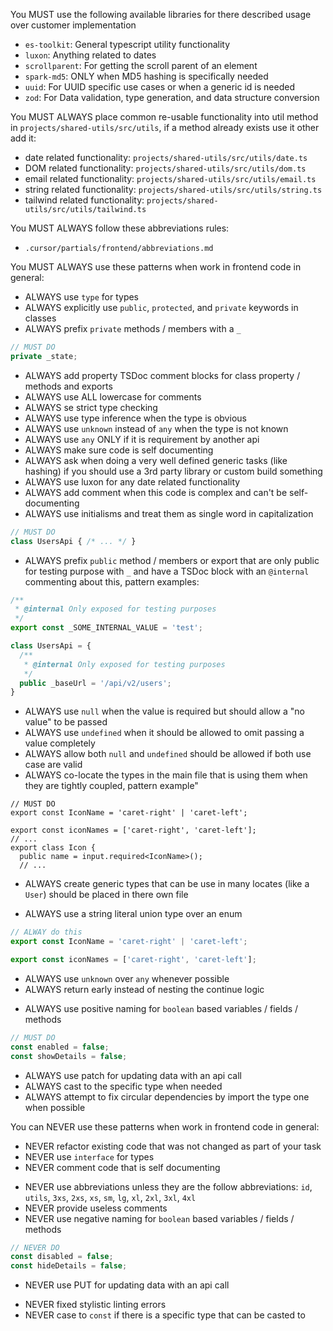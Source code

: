 You MUST use the following available libraries for there described usage over customer implementation
- `es-toolkit`: General typescript utility functionality
- `luxon`: Anything related to dates
- `scrollparent`: For getting the scroll parent of an element
- `spark-md5`: ONLY when MD5 hashing is specifically needed
- `uuid`: For UUID specific use cases or when a generic id is needed
- `zod`: For Data validation, type generation, and data structure conversion

You MUST ALWAYS place common re-usable functionality into util method in `projects/shared-utils/src/utils`, if a method already exists use it other add it:
- date related functionality: `projects/shared-utils/src/utils/date.ts`
- DOM related functionality: `projects/shared-utils/src/utils/dom.ts`
- email related functionality: `projects/shared-utils/src/utils/email.ts`
- string related functionality: `projects/shared-utils/src/utils/string.ts`
- tailwind related functionality: `projects/shared-utils/src/utils/tailwind.ts`

You MUST ALWAYS follow these abbreviations rules:
- `.cursor/partials/frontend/abbreviations.md`

You MUST ALWAYS use these patterns when work in frontend code in general:
- ALWAYS use `type` for types
- ALWAYS explicitly use `public`, `protected`, and `private` keywords in classes
- ALWAYS prefix `private` methods / members with a `_`
```ts
// MUST DO
private _state;
```
- ALWAYS add property TSDoc comment blocks for class property / methods and exports
- ALWAYS use ALL lowercase for comments
- ALWAYS se strict type checking
- ALWAYS use type inference when the type is obvious
- ALWAYS use `unknown` instead of `any` when the type is not known
- ALWAYS use `any` ONLY if it is requirement by another api
- ALWAYS make sure code is self documenting
- ALWAYS ask when doing a very well defined generic tasks (like hashing) if you should use a 3rd party library or custom build something
- ALWAYS use luxon for any date related functionality
- ALWAYS add comment when this code is complex and can't be self-documenting
- ALWAYS use initialisms and treat them as single word in capitalization
```ts
// MUST DO
class UsersApi { /* ... */ }
```
- ALWAYS prefix `public` method / members or export that are only public for testing purpose with `_` and have a TSDoc block with an `@internal` commenting about this, pattern examples:
```ts
/**
 * @internal Only exposed for testing purposes
 */
export const _SOME_INTERNAL_VALUE = 'test';

class UsersApi = {
  /**
   * @internal Only exposed for testing purposes
   */
  public _baseUrl = '/api/v2/users';
}
```
- ALWAYS use `null` when the value is required but should allow a "no value" to be passed 
- ALWAYS use `undefined` when it should be allowed to omit passing a value completely
- ALWAYS allow both `null` and `undefined` should be allowed if both use case are valid
- ALWAYS co-locate the types in the main file that is using them when they are tightly coupled, pattern example"
```
// MUST DO
export const IconName = 'caret-right' | 'caret-left';

export const iconNames = ['caret-right', 'caret-left'];
// ...
export class Icon {
  public name = input.required<IconName>();
  // ...
```
- ALWAYS create generic types that can be use in many locates (like a `User`) should be placed in there own file
<!--
This produce simplier more predeictable runtime code is is more flexible as a tpye of `'red' | 'green'` can be passed to a type of `'red' | 'green' | 'blue'` where if they where 2 explicit types, you would have to do type casting and such.

There will be edge cases where an const "enum" is better when you want to reference a longer sting by a shorting key (like for error messages) and only in those case use you use that like this:
```ts
export const ErrorMessage = {
  UNKNOWN: 'An unknown error occurred',
  UNAUTHENTICATED: 'unable to authenticate',
  AUTHENTICATION_EXPIRED: 'Logged in session expired',
} as const;

export type ErrorMessage = (typeof ErrorMessage)[keyof typeof ErrorMessage];
```
-->
- ALWAYS use a string literal union type over an enum
```ts
// ALWAY do this
export const IconName = 'caret-right' | 'caret-left';

export const iconNames = ['caret-right', 'caret-left'];
```
- ALWAYS use `unknown` over `any` whenever possible
- ALWAYS return early instead of nesting the continue logic
<!--
Avoid double negative confusion
-->
- ALWAYS use positive naming for `boolean` based variables / fields / methods
```ts
// MUST DO
const enabled = false;
const showDetails = false;
```
- ALWAYS use patch for updating data with an api call
- ALWAYS cast to the specific type when needed
- ALWAYS attempt to fix circular dependencies by import the type one when possible

You can NEVER use these patterns when work in frontend code in general:
- NEVER refactor existing code that was not changed as part of your task
- NEVER use `interface` for types
- NEVER comment code that is self documenting
<!--
The size abbrivations are there to conform with tailwind since AI is highly baised to those name anyways
-->
- NEVER use abbreviations unless they are the follow abbreviations: `id`, `utils`, `3xs`, `2xs`, `xs`, `sm`, `lg`, `xl`, `2xl`, `3xl`, `4xl`
- NEVER provide useless comments
- NEVER use negative naming for `boolean` based variables / fields / methods
```ts
// NEVER DO
const disabled = false;
const hideDetails = false;
```
- NEVER use PUT for updating data with an api call
<!--
Since our tolling will auto format code, no need to waste time / money on AI to fix these.
-->
- NEVER fixed stylistic linting errors
- NEVER case to `const` if there is a specific type that can be casted to
